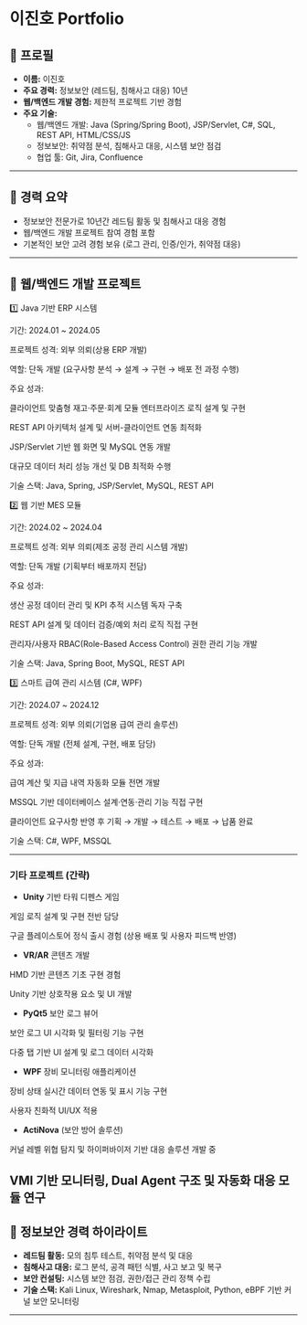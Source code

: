 # 이진호 Portfolio

## 🔹 프로필
- **이름:** 이진호
- **주요 경력:** 정보보안 (레드팀, 침해사고 대응) 10년
- **웹/백엔드 개발 경험:** 제한적 프로젝트 기반 경험
- **주요 기술:** 
  - 웹/백엔드 개발: Java (Spring/Spring Boot), JSP/Servlet, C#, SQL, REST API, HTML/CSS/JS
  - 정보보안: 취약점 분석, 침해사고 대응, 시스템 보안 점검
  - 협업 툴: Git, Jira, Confluence

---

## 🔹 경력 요약
- 정보보안 전문가로 10년간 레드팀 활동 및 침해사고 대응 경험  
- 웹/백엔드 개발 프로젝트 참여 경험 포함  
- 기본적인 보안 고려 경험 보유 (로그 관리, 인증/인가, 취약점 대응)

---

## 🔹 웹/백엔드 개발 프로젝트

1️⃣ Java 기반 ERP 시스템

기간: 2024.01 ~ 2024.05

프로젝트 성격: 외부 의뢰(상용 ERP 개발)

역할: 단독 개발 (요구사항 분석 → 설계 → 구현 → 배포 전 과정 수행)

주요 성과:

클라이언트 맞춤형 재고·주문·회계 모듈 엔터프라이즈 로직 설계 및 구현

REST API 아키텍처 설계 및 서버-클라이언트 연동 최적화

JSP/Servlet 기반 웹 화면 및 MySQL 연동 개발

대규모 데이터 처리 성능 개선 및 DB 최적화 수행

기술 스택: Java, Spring, JSP/Servlet, MySQL, REST API

2️⃣ 웹 기반 MES 모듈

기간: 2024.02 ~ 2024.04

프로젝트 성격: 외부 의뢰(제조 공정 관리 시스템 개발)

역할: 단독 개발 (기획부터 배포까지 전담)

주요 성과:

생산 공정 데이터 관리 및 KPI 추적 시스템 독자 구축

REST API 설계 및 데이터 검증/예외 처리 로직 직접 구현

관리자/사용자 RBAC(Role-Based Access Control) 권한 관리 기능 개발

기술 스택: Java, Spring Boot, MySQL, REST API

3️⃣ 스마트 급여 관리 시스템 (C#, WPF)

기간: 2024.07 ~ 2024.12

프로젝트 성격: 외부 의뢰(기업용 급여 관리 솔루션)

역할: 단독 개발 (전체 설계, 구현, 배포 담당)

주요 성과:

급여 계산 및 지급 내역 자동화 모듈 전면 개발

MSSQL 기반 데이터베이스 설계·연동·관리 기능 직접 구현

클라이언트 요구사항 반영 후 기획 → 개발 → 테스트 → 배포 → 납품 완료

기술 스택: C#, WPF, MSSQL

---

### 기타 프로젝트 (간략)

- **Unity** 기반 타워 디펜스 게임

게임 로직 설계 및 구현 전반 담당

구글 플레이스토어 정식 출시 경험 (상용 배포 및 사용자 피드백 반영)

- **VR/AR** 콘텐츠 개발

HMD 기반 콘텐츠 기초 구현 경험

Unity 기반 상호작용 요소 및 UI 개발

- **PyQt5** 보안 로그 뷰어

보안 로그 UI 시각화 및 필터링 기능 구현

다중 탭 기반 UI 설계 및 로그 데이터 시각화

- **WPF** 장비 모니터링 애플리케이션

장비 상태 실시간 데이터 연동 및 표시 기능 구현

사용자 친화적 UI/UX 적용

- **ActiNova** (보안 방어 솔루션)

커널 레벨 위협 탐지 및 하이퍼바이저 기반 대응 솔루션 개발 중

VMI 기반 모니터링, Dual Agent 구조 및 자동화 대응 모듈 연구
---

## 🔹 정보보안 경력 하이라이트
- **레드팀 활동:** 모의 침투 테스트, 취약점 분석 및 대응  
- **침해사고 대응:** 로그 분석, 공격 패턴 식별, 사고 보고 및 복구  
- **보안 컨설팅:** 시스템 보안 점검, 권한/접근 관리 정책 수립  
- **기술 스택:** Kali Linux, Wireshark, Nmap, Metasploit, Python, eBPF 기반 커널 보안 모니터링

---








